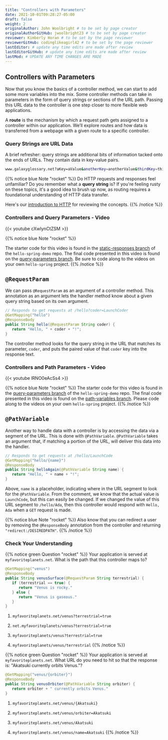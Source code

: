 ```yaml
---
title: "Controllers with Parameters"
date: 2021-10-01T09:28:27-05:00
draft: false
weight: 2
originalAuthor: John Woolbright # to be set by page creator
originalAuthorGitHub: jwoolbright23 # to be set by page creator
reviewer: Kimberly Horan # to be set by the page reviewer
reviewerGitHub: codinglikeagirl42 # to be set by the page reviewer
lastEditor: # update any time edits are made after review
lastEditorGitHub: # update any time edits are made after review
lastMod: # UPDATE ANY TIME CHANGES ARE MADE
---
```


## Controllers with Parameters

Now that you know the basics of a controller method, we can start to add some more variables into the mix. Some controller methods can take in parameters in the form of query strings or sections of the URL path. Passing this URL data to the controller is one step closer to more flexible web applications.

A **route** is the mechanism by which a request path gets assigned to a controller within our application. We’ll explore routes and how data is transferred from a webpage with a given route to a specific controller.

### Query Strings are URL Data

A brief refresher: query strings are additional bits of information tacked onto the ends of URLs. They contain data in key-value pairs.

```bash
www.galaxyglossary.net?aKey=aValue&anotherKey=anotherValue&thirdKey=thirdValue
```

{{% notice blue Note "rocket" %}}
Do HTTP requests and responses feel unfamiliar? Do you remember what a **query string** is? If you're feeling rusty on these topics, it's a good idea to brush up now, as routing requires a foundational understanding of HTTP data transfer.

Here's our [introduction to HTTP](https://education.launchcode.org/intro-to-professional-web-dev/chapters/http/index.html) for reviewing the concepts.
{{% /notice %}}

### Controllers and Query Parameters - Video

{{< youtube cXwlynCtZSM >}}

{{% notice blue Note "rocket" %}}
<!-- TODO: Update links below to java17 starter code repo after created -->
The starter code for this video is found in the [static-responses branch](https://github.com/LaunchCodeEducation/hello-spring-demo/tree/static-responses) of the `hello-spring-demo` repo. The final code presented in this video is found on the [query-parameters branch](https://github.com/LaunchCodeEducation/hello-spring-demo/tree/query-parameters). Be sure to code along to the videos on your own `hello-spring` project.
{{% /notice %}}

## `@RequestParam`

We can pass `@RequestParam` as an argument of a controller method. This annotation as an argument lets the handler method know about a given query string based on its own argument.

```java
// Responds to get requests at /hello?coder=LaunchCoder
@GetMapping("hello")
@ResponseBody
public String hello(@RequestParam String coder) {        
   return "Hello, " + coder + "!";
}
```

The controller method looks for the query string in the URL that matches its parameter, `coder`, and puts the paired value of that `coder` key into the response text.

### Controllers and Path Parameters - Video

{{< youtube lRNO0eAcSs4 >}}

{{% notice blue Note "rocket" %}}
The starter code for this video is found in the [query-parameters branch](https://github.com/LaunchCodeEducation/hello-spring-demo/tree/query-parameters) of the `hello-spring-demo` repo. The final code presented in this video is found on the [path-variables branch](https://github.com/LaunchCodeEducation/hello-spring-demo/tree/path-variables). Please code along to the videos on your own `hello-spring` project.
{{% /notice %}}

## `@PathVariable`

Another way to handle data with a controller is by accessing the data via a segment of the URL. This is done with `@PathVariable`. `@PathVariable` takes an argument that, if matching a portion of the URL, will deliver this data into the handler.

```java
// Responds to get requests at /hello/LaunchCode
@GetMapping("hello/{name}")
@ResponseBody
public String helloAgain(@PathVariable String name) {
   return "Hello, " + name + "!";
}
```

Above, `name` is a placeholder, indicating where in the URL segment to look for the `@PathVariable`. From the comment, we know that the actual value is `LaunchCode`, but this can easily be changed. If we changed the value of this URL segment to `/hello/Ada`, then this controller would respond with `Hello, Ada` when a `GET` request is made.

{{% notice blue Note "rocket" %}}
Also know that you can redirect a user by removing the `@ResponseBody` annotation from the controller and returning `"redirect:/DESIREDPATH"`.
{{% /notice %}}

### Check Your Understanding

{{% notice green Question "rocket" %}}
Your application is served at `myfavoriteplanets.net`. What is the path that this controller maps to?

```java
@GetMapping("venus")
@ResponseBody
public String venusSurface(@RequestParam String terrestrial) {
   if (terrestrial == true) {
      return "Venus is rocky."        
   } else {
      return "Venus is gaseous."
   }
}
```

1. `myfavoriteplanets.net/venus?terrestrial=true`

1. `net.myfavoriteplanets/venus?terrestrial=true`

1. `myfavoriteplanets/venus?terrestrial=true`

1. `myfavoriteplanets/venus/terrestrial`
{{% /notice %}}


{{% notice green Question "rocket" %}}
Your application is served at `myfavoriteplanets.net`. What URL do you need to hit so that the response is: "Akatsuki currently orbits Venus."?

```java
@GetMapping("venus/{orbiter}")
@ResponseBody
public String venusOrbiter(@PathVariable String orbiter) {
   return orbiter + " currently orbits Venus."
}
```

1. `myfavoriteplanets.net/venus/{Akatsuki}`

1. `myfavoriteplanets.net/venus/orbiter=Akatsuki`

1. `myfavoriteplanets.net/venus/Akatsuki`

1. `myfavoriteplanets.net/venus/name=Akatsuki`
{{% /notice %}}